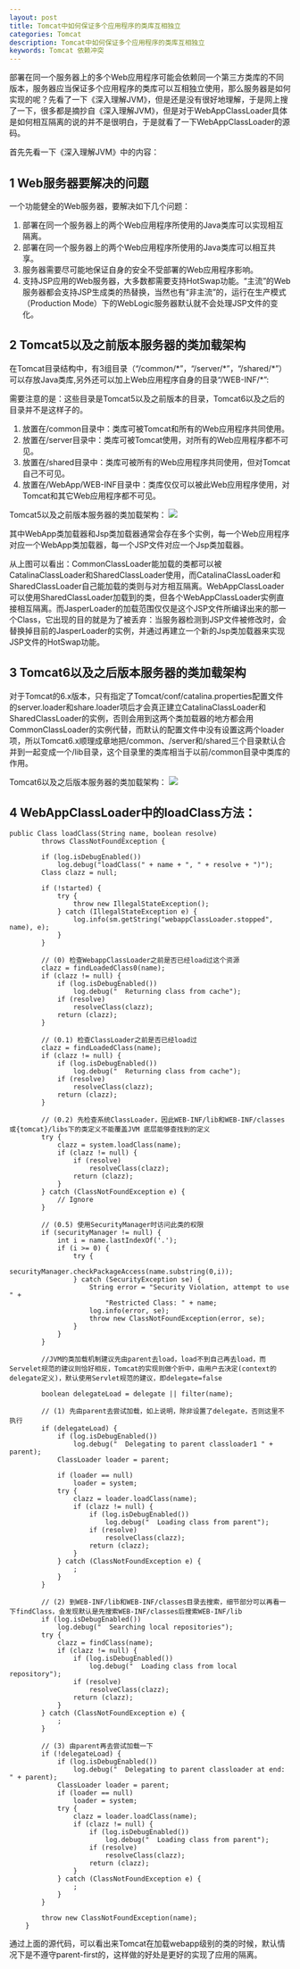 ```yaml
---
layout: post
title: Tomcat中如何保证多个应用程序的类库互相独立
categories: Tomcat 
description: Tomcat中如何保证多个应用程序的类库互相独立
keywords: Tomcat 依赖冲突
---
```


部署在同一个服务器上的多个Web应用程序可能会依赖同一个第三方类库的不同版本，服务器应当保证多个应用程序的类库可以互相独立使用，那么服务器是如何实现的呢？先看了一下《深入理解JVM》，但是还是没有很好地理解，于是网上搜了一下，很多都是摘抄自《深入理解JVM》，但是对于WebAppClassLoader具体是如何相互隔离的说的并不是很明白，于是就看了一下WebAppClassLoader的源码。

首先先看一下《深入理解JVM》中的内容：

## 1 Web服务器要解决的问题

一个功能健全的Web服务器，要解决如下几个问题：

1. 部署在同一个服务器上的两个Web应用程序所使用的Java类库可以实现相互隔离。
2. 部署在同一个服务器上的两个Web应用程序所使用的Java类库可以相互共享。
3. 服务器需要尽可能地保证自身的安全不受部署的Web应用程序影响。
4. 支持JSP应用的Web服务器，大多数都需要支持HotSwap功能。“主流”的Web服务器都会支持JSP生成类的热替换，当然也有“非主流”的，运行在生产模式（Production Mode）下的WebLogic服务器默认就不会处理JSP文件的变化。

## 2 Tomcat5以及之前版本服务器的类加载架构

  在Tomcat目录结构中，有3组目录（“/common/\*”，“/server/\*”，“/shared/\*”）可以存放Java类库,另外还可以加上Web应用程序自身的目录“/WEB-INF/\*”:

需要注意的是：这些目录是Tomcat5以及之前版本的目录，Tomcat6以及之后的目录并不是这样子的。

1. 放置在/common目录中：类库可被Tomcat和所有的Web应用程序共同使用。
2. 放置在/server目录中：类库可被Tomcat使用，对所有的Web应用程序都不可见。
3. 放置在/shared目录中：类库可被所有的Web应用程序共同使用，但对Tomcat自己不可见。
4. 放置在/WebApp/WEB-INF目录中：类库仅仅可以被此Web应用程序使用，对Tomcat和其它Web应用程序都不可见。

Tomcat5以及之前版本服务器的类加载架构：
![](http://i.imgur.com/yQSWBlh.jpg)

其中WebApp类加载器和Jsp类加载器通常会存在多个实例，每一个Web应用程序对应一个WebApp类加载器，每一个JSP文件对应一个Jsp类加载器。

从上图可以看出：CommonClassLoader能加载的类都可以被CatalinaClassLoader和SharedClassLoader使用，而CatalinaClassLoader和SharedClassLoader自己能加载的类则与对方相互隔离。WebAppClassLoader可以使用SharedClassLoader加载到的类，但各个WebAppClassLoader实例直接相互隔离。而JasperLoader的加载范围仅仅是这个JSP文件所编译出来的那一个Class，它出现的目的就是为了被丢弃：当服务器检测到JSP文件被修改时，会替换掉目前的JasperLoader的实例，并通过再建立一个新的Jsp类加载器来实现JSP文件的HotSwap功能。

## 3 Tomcat6以及之后版本服务器的类加载架构

对于Tomcat的6.x版本，只有指定了Tomcat/conf/catalina.properties配置文件的server.loader和share.loader项后才会真正建立CatalinaClassLoader和SharedClassLoader的实例，否则会用到这两个类加载器的地方都会用CommonClassLoader的实例代替，而默认的配置文件中没有设置这两个loader项，所以Tomcat6.x顺理成章地把/common、/server和/shared三个目录默认合并到一起变成一个/lib目录，这个目录里的类库相当于以前/common目录中类库的作用。

Tomcat6以及之后版本服务器的类加载架构：
![](http://i.imgur.com/crujN4R.jpg)

## 4 WebAppClassLoader中的loadClass方法：

```
public Class loadClass(String name, boolean resolve)
		throws ClassNotFoundException {

		if (log.isDebugEnabled())
			log.debug("loadClass(" + name + ", " + resolve + ")");
		Class clazz = null;

		if (!started) {
			try {
				throw new IllegalStateException();
			} catch (IllegalStateException e) {
				log.info(sm.getString("webappClassLoader.stopped", name), e);
			}
		}

		// (0) 检查WebappClassLoader之前是否已经load过这个资源
		clazz = findLoadedClass0(name);
		if (clazz != null) {
			if (log.isDebugEnabled())
				log.debug("  Returning class from cache");
			if (resolve)
				resolveClass(clazz);
			return (clazz);
		}

		// (0.1) 检查ClassLoader之前是否已经load过
		clazz = findLoadedClass(name);
		if (clazz != null) {
			if (log.isDebugEnabled())
				log.debug("  Returning class from cache");
			if (resolve)
				resolveClass(clazz);
			return (clazz);
		}

		// (0.2) 先检查系统ClassLoader，因此WEB-INF/lib和WEB-INF/classes或{tomcat}/libs下的类定义不能覆盖JVM 底层能够查找到的定义
		try {
			clazz = system.loadClass(name);
			if (clazz != null) {
				if (resolve)
					resolveClass(clazz);
				return (clazz);
			}
		} catch (ClassNotFoundException e) {
			// Ignore
		}

		// (0.5) 使用SecurityManager时访问此类的权限
		if (securityManager != null) {
			int i = name.lastIndexOf('.');
			if (i >= 0) {
				try {
					securityManager.checkPackageAccess(name.substring(0,i));
				} catch (SecurityException se) {
					String error = "Security Violation, attempt to use " +
						"Restricted Class: " + name;
					log.info(error, se);
					throw new ClassNotFoundException(error, se);
				}
			}
		}

		//JVM的类加载机制建议先由parent去load，load不到自己再去load，而Servelet规范的建议则恰好相反，Tomcat的实现则做个折中，由用户去决定(context的 delegate定义)，默认使用Servlet规范的建议，即delegate=false

		boolean delegateLoad = delegate || filter(name);

		// (1) 先由parent去尝试加载，如上说明，除非设置了delegate，否则这里不执行
		if (delegateLoad) {
			if (log.isDebugEnabled())
				log.debug("  Delegating to parent classloader1 " + parent);
			ClassLoader loader = parent;
			
			if (loader == null)
				loader = system;
			try {
				clazz = loader.loadClass(name);
				if (clazz != null) {
					if (log.isDebugEnabled())
						log.debug("  Loading class from parent");
					if (resolve)
						resolveClass(clazz);
					return (clazz);
				}
			} catch (ClassNotFoundException e) {
				;
			}
		}

		// (2) 到WEB-INF/lib和WEB-INF/classes目录去搜索，细节部分可以再看一下findClass，会发现默认是先搜索WEB-INF/classes后搜索WEB-INF/lib
		if (log.isDebugEnabled())
			log.debug("  Searching local repositories");
		try {
			clazz = findClass(name);
			if (clazz != null) {
				if (log.isDebugEnabled())
					log.debug("  Loading class from local repository");
				if (resolve)
					resolveClass(clazz);
				return (clazz);
			}
		} catch (ClassNotFoundException e) {
			;
		}

		// (3) 由parent再去尝试加载一下
		if (!delegateLoad) {
			if (log.isDebugEnabled())
				log.debug("  Delegating to parent classloader at end: " + parent);
			ClassLoader loader = parent;
			if (loader == null)
				loader = system;
			try {
				clazz = loader.loadClass(name);
				if (clazz != null) {
					if (log.isDebugEnabled())
						log.debug("  Loading class from parent");
					if (resolve)
						resolveClass(clazz);
					return (clazz);
				}
			} catch (ClassNotFoundException e) {
				;
			}
		}

		throw new ClassNotFoundException(name);
	}
```

通过上面的源代码，可以看出来Tomcat在加载webapp级别的类的时候，默认情况下是不遵守parent-first的，这样做的好处是更好的实现了应用的隔离。



